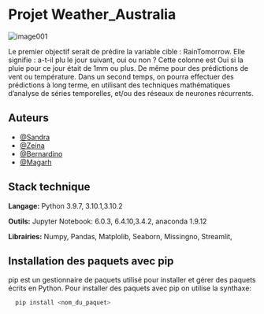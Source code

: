
# Projet Weather_Australia
![image001](https://user-images.githubusercontent.com/108948949/178120886-b26e8d2c-e036-47c8-a337-af69d74236c9.jpg)

Le premier objectif serait de prédire la variable cible : RainTomorrow. Elle signifie : a-t-il plu le jour suivant, oui ou non ? Cette colonne est Oui si la pluie pour ce jour était de 1mm ou plus.
De même pour des prédictions de vent ou température.
Dans un second temps, on pourra effectuer des prédictions à long terme, en utilisant des techniques mathématiques d’analyse de séries temporelles, et/ou des réseaux de neurones récurrents.



## Auteurs

- [@Sandra](https://github.com/mbsz21/autraliaWeather)
- [@Zeina](https://github.com/mbsz21/autraliaWeather)
- [@Bernardino](https://github.com/mbsz21/autraliaWeather)
- [@Magarh](https://github.com/mbsz21/autraliaWeather)


## Stack technique

**Langage:** Python 3.9.7, 3.10.1,3.10.2

**Outils:** Jupyter Notebook: 6.0.3, 6.4.10,3.4.2, anaconda 1.9.12

**Librairies:** Numpy, Pandas, Matplolib, Seaborn, Missingno, Streamlit, 

## Installation des paquets avec pip

pip est un gestionnaire de paquets utilisé pour installer et gérer des paquets écrits en Python.
Pour installer des paquets avec pip on utilise la synthaxe:

```bash
  pip install <nom_du_paquet>

```
    
